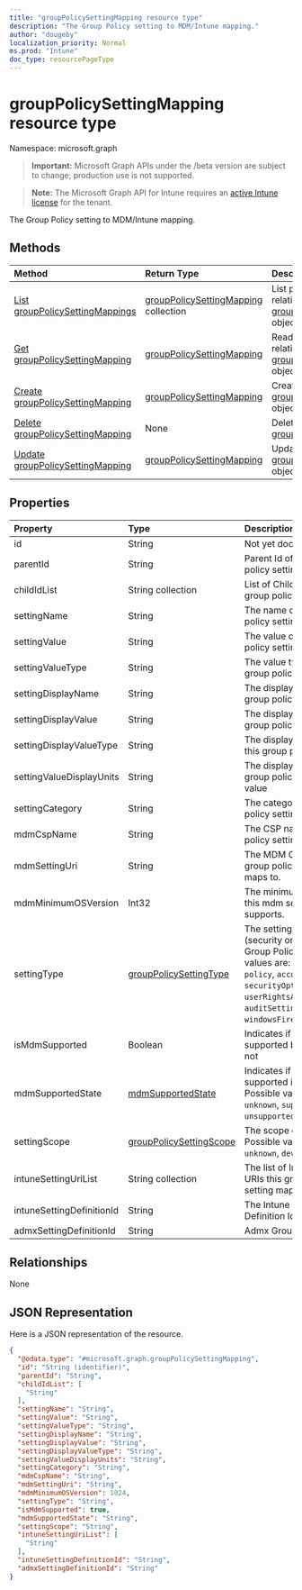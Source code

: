 ```yaml
---
title: "groupPolicySettingMapping resource type"
description: "The Group Policy setting to MDM/Intune mapping."
author: "dougeby"
localization_priority: Normal
ms.prod: "Intune"
doc_type: resourcePageType
---
```


# groupPolicySettingMapping resource type

Namespace: microsoft.graph

> **Important:** Microsoft Graph APIs under the /beta version are subject to change; production use is not supported.

> **Note:** The Microsoft Graph API for Intune requires an [active Intune license](https://go.microsoft.com/fwlink/?linkid=839381) for the tenant.

The Group Policy setting to MDM/Intune mapping.

## Methods
|Method|Return Type|Description|
|:---|:---|:---|
|[List groupPolicySettingMappings](../api/intune-gpanalyticsservice-grouppolicysettingmapping-list.md)|[groupPolicySettingMapping](../resources/intune-gpanalyticsservice-grouppolicysettingmapping.md) collection|List properties and relationships of the [groupPolicySettingMapping](../resources/intune-gpanalyticsservice-grouppolicysettingmapping.md) objects.|
|[Get groupPolicySettingMapping](../api/intune-gpanalyticsservice-grouppolicysettingmapping-get.md)|[groupPolicySettingMapping](../resources/intune-gpanalyticsservice-grouppolicysettingmapping.md)|Read properties and relationships of the [groupPolicySettingMapping](../resources/intune-gpanalyticsservice-grouppolicysettingmapping.md) object.|
|[Create groupPolicySettingMapping](../api/intune-gpanalyticsservice-grouppolicysettingmapping-create.md)|[groupPolicySettingMapping](../resources/intune-gpanalyticsservice-grouppolicysettingmapping.md)|Create a new [groupPolicySettingMapping](../resources/intune-gpanalyticsservice-grouppolicysettingmapping.md) object.|
|[Delete groupPolicySettingMapping](../api/intune-gpanalyticsservice-grouppolicysettingmapping-delete.md)|None|Deletes a [groupPolicySettingMapping](../resources/intune-gpanalyticsservice-grouppolicysettingmapping.md).|
|[Update groupPolicySettingMapping](../api/intune-gpanalyticsservice-grouppolicysettingmapping-update.md)|[groupPolicySettingMapping](../resources/intune-gpanalyticsservice-grouppolicysettingmapping.md)|Update the properties of a [groupPolicySettingMapping](../resources/intune-gpanalyticsservice-grouppolicysettingmapping.md) object.|

## Properties
|Property|Type|Description|
|:---|:---|:---|
|id|String|Not yet documented|
|parentId|String|Parent Id of the group policy setting.|
|childIdList|String collection|List of Child Ids of the group policy setting.|
|settingName|String|The name of this group policy setting.|
|settingValue|String|The value of this group policy setting.|
|settingValueType|String|The value type of this group policy setting.|
|settingDisplayName|String|The display name of this group policy setting.|
|settingDisplayValue|String|The display value of this group policy setting.|
|settingDisplayValueType|String|The display value type of this group policy setting.|
|settingValueDisplayUnits|String|The display units of this group policy setting value|
|settingCategory|String|The category the group policy setting is in.|
|mdmCspName|String|The CSP name this group policy setting maps to.|
|mdmSettingUri|String|The MDM CSP URI this group policy setting maps to.|
|mdmMinimumOSVersion|Int32|The minimum OS version this mdm setting supports.|
|settingType|[groupPolicySettingType](../resources/intune-gpanalyticsservice-grouppolicysettingtype.md)|The setting type (security or admx) of the Group Policy. Possible values are: `unknown`, `policy`, `account`, `securityOptions`, `userRightsAssignment`, `auditSetting`, `windowsFirewallSettings`.|
|isMdmSupported|Boolean|Indicates if the setting is supported by Intune or not|
|mdmSupportedState|[mdmSupportedState](../resources/intune-gpanalyticsservice-mdmsupportedstate.md)|Indicates if the setting is supported in Mdm or not. Possible values are: `unknown`, `supported`, `unsupported`, `deprecated`.|
|settingScope|[groupPolicySettingScope](../resources/intune-gpanalyticsservice-grouppolicysettingscope.md)|The scope of the setting. Possible values are: `unknown`, `device`, `user`.|
|intuneSettingUriList|String collection|The list of Intune Setting URIs this group policy setting maps to|
|intuneSettingDefinitionId|String|The Intune Setting Definition Id|
|admxSettingDefinitionId|String|Admx Group Policy Id|

## Relationships
None

## JSON Representation
Here is a JSON representation of the resource.
<!-- {
  "blockType": "resource",
  "keyProperty": "id",
  "@odata.type": "microsoft.graph.groupPolicySettingMapping"
}
-->
``` json
{
  "@odata.type": "#microsoft.graph.groupPolicySettingMapping",
  "id": "String (identifier)",
  "parentId": "String",
  "childIdList": [
    "String"
  ],
  "settingName": "String",
  "settingValue": "String",
  "settingValueType": "String",
  "settingDisplayName": "String",
  "settingDisplayValue": "String",
  "settingDisplayValueType": "String",
  "settingValueDisplayUnits": "String",
  "settingCategory": "String",
  "mdmCspName": "String",
  "mdmSettingUri": "String",
  "mdmMinimumOSVersion": 1024,
  "settingType": "String",
  "isMdmSupported": true,
  "mdmSupportedState": "String",
  "settingScope": "String",
  "intuneSettingUriList": [
    "String"
  ],
  "intuneSettingDefinitionId": "String",
  "admxSettingDefinitionId": "String"
}
```



